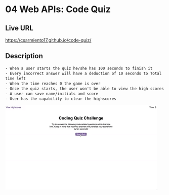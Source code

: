 # 04 Web APIs: Code Quiz

## Live URL
https://csarmiento17.github.io/code-quiz/

## Description

```
- When a user starts the quiz he/she has 100 seconds to finish it
- Every incorrect answer will have a deduction of 10 seconds to Total time left
- When the time reaches 0 the game is over
- Once the quiz starts, the user won't be able to view the high scores
- A user can save name/initials and score
- User has the capability to clear the highscores
```



![code quiz](./Assets/04-web-apis-homework-demo.gif)



